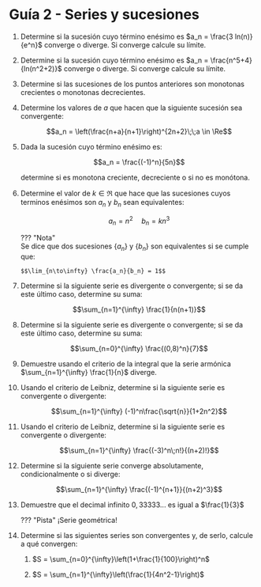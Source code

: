 # Guía 2 - Series y sucesiones

1.  Determine si la sucesión cuyo término enésimo es $a_n = \frac{3 ln(n)}{e^n}$ converge o diverge. Si converge calcule su límite.

1.  Determine si la sucesión cuyo término enésimo es $a_n = \frac{n^5+4}{ln(n^2+2)}$ converge o diverge. Si converge calcule su límite.

1.  Determine si las sucesiones de los puntos anteriores son monotonas crecientes o monotonas decrecientes.

1.  Determine los valores de $a$ que hacen que la siguiente sucesión sea convergente:

    $$a_n = \left(\frac{n+a}{n+1}\right)^{2n+2}\;\;a \in \Re$$

1.  Dada la sucesión cuyo término enésimo es:

    $$a_n = \frac{(-1)^n}{5n}$$

    determine si es monotona creciente, decreciente o si no es monótona.

1.  Determine el valor de $k \in \Re$ que hace que las sucesiones cuyos terminos enésimos son $a_n$ y $b_n$ sean equivalentes:

    $$a_n = n^2\;\;\;\;\;b_n = kn^3$$

    ??? "Nota"   
        Se dice que dos sucesiones $\{a_n\}$ y $\{b_n\}$ son equivalentes si se cumple que:
        
        $$\lim_{n\to\infty} \frac{a_n}{b_n} = 1$$

1.  Determine si la siguiente serie es divergente o convergente; si se da este último caso, determine su suma:

    $$\sum_{n=1}^{\infty} \frac{1}{n(n+1)}$$

1.  Determine si la siguiente serie es divergente o convergente; si se da este último caso, determine su suma:

    $$\sum_{n=0}^{\infty} \frac{(0,8)^n}{7}$$

1.  Demuestre usando el criterio de la integral que la serie armónica $\sum_{n=1}^{\infty} \frac{1}{n}$ diverge.

1.  Usando el criterio de Leibniz, determine si la siguiente serie es convergente o divergente:

    $$\sum_{n=1}^{\infty} (-1)^n\frac{\sqrt{n}}{1+2n^2}$$

1.  Usando el criterio de Leibniz, determine si la siguiente serie es convergente o divergente:

    $$\sum_{n=1}^{\infty} \frac{(-3)^n\;n!}{(n+2)!}$$

1.  Determine si la siguiente serie converge absolutamente, condicionalmente o si diverge:

    $$\sum_{n=1}^{\infty} \frac{(-1)^{n+1}}{(n+2)^3}$$

1.  Demuestre que el decimal infinito $0,33333...$ es igual a $\frac{1}{3}$

    ??? "Pista"
        ¡Serie geométrica!
        
1.  Determine si las siguientes series son convergentes y, de serlo, calcule a qué convergen:

    1.  $S = \sum_{n=0}^{\infty}\left(1+\frac{1}{100}\right)^n$
    
    1.  $S = \sum_{n=1}^{\infty}\left(\frac{1}{4n^2-1}\right)$
    
